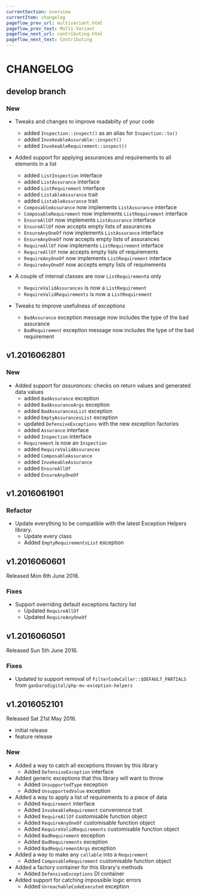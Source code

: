 ```yaml
---
currentSection: overview
currentItem: changelog
pageflow_prev_url: multivariant.html
pageflow_prev_text: Multi-Variant
pageflow_next_url: contributing.html
pageflow_next_text: Contributing
---
```

# CHANGELOG

## develop branch

### New

* Tweaks and changes to improve readabilty of your code
  - added `Inspection::inspect()` as an alias for `Inspection::to()`
  - added `InvokeableAssurable::inspect()`
  - added `InvokeableRequirement::inspect()`

* Added support for applying assurances and requirements to all elements in a list
  - added `ListInspection` interface
  - added `ListAssurance` interface
  - added `ListRequirement` interface
  - added `ListableAssurance` trait
  - added `ListableAssurance` trait
  - `ComposableAssurance` now implements `ListAssurance` interface
  - `ComposableRequirement` now implements `ListRequirement` interface
  - `EnsureAllOf` now implements `ListAssurance` interface
  - `EnsureAllOf` now accepts empty lists of assurances
  - `EnsureAnyOneOf` now implements `ListAssurance` interface
  - `EnsureAnyOneOf` now accepts empty lists of assurances
  - `RequireAllOf` now implements `ListRequirement` interface
  - `RequireAllOf` now accepts empty lists of requirements
  - `RequireAnyOneOf` now implements `ListRequirement` interface
  - `RequireAnyOneOf` now accepts empty lists of requirements

* A couple of internal classes are now `ListRequirement`s only
  - `RequireValidAssurances` is now a `ListRequirement`
  - `RequireValidRequirements` is now a `ListRequirement`

* Tweaks to improve usefulness of exceptions
  - `BadAssurance` exception message now includes the type of the bad assurance
  - `BadRequirement` exception message now includes the type of the bad requirement

## v1.2016062801

### New

* Added support for _assurances_: checks on return values and generated data values
  - added `BadAssurance` exception
  - added `BadAssuranceArgs` exception
  - added `BadAssurancesList` exception
  - added `EmptyAssurancesList` exception
  - updated `DefensiveExceptions` with the new exception factories
  - added `Assurance` interface
  - added `Inspection` interface
  - `Requirement` is now an `Inspection`
  - added `RequireValidAssurances`
  - added `ComposableAssurance`
  - added `InvokeableAssurance`
  - added `EnsureAllOf`
  - added `EnsureAnyOneOf`

## v1.2016061901

### Refactor

* Update everything to be compatible with the latest Exception Helpers library.
  - Update every class
  - Added `EmptyRequirementsList` exception

## v1.2016060601

Released Mon 6th June 2016.

### Fixes

* Support overriding default exceptions factory list
  - Updated `RequireAllOf`
  - Updated `RequireAnyOneOf`

## v1.2016060501

Released Sun 5th June 2016.

### Fixes

* Updated to support removal of `FilterCodeCaller::$DEFAULT_PARTIALS` from `ganbarodigital/php-mv-exception-helpers`

## v1.2016052101

Released Sat 21st May 2016.

* initial release
* feature release

### New

* Added a way to catch all exceptions thrown by this library
  - Added `DefensiveException` interface
* Added generic exceptions that this library will want to throw
  - Added `UnsupportedType` exception
  - Added `UnsupportedValue` exception
* Added a way to apply a list of requirements to a piece of data
  - Added `Requirement` interface
  - Added `InvokeableRequirement` convenience trait
  - Added `RequireAllOf` customisable function object
  - Added `RequireAnyOneOf` customisable function object
  - Added `RequireValidRequirements` customisable function object
  - Added `BadRequirement` exception
  - Added `BadRequirements` exception
  - Added `BadRequirementArgs` exception
* Added a way to make any `callable` into a `Requirement`
  - Added `ComposableRequirement` customisable function object
* Added a factory container for this library's methods
  - Added `DefensiveExceptions` DI container
* Added support for catching impossible logic errors
  - Added `UnreachableCodeExecuted` exception
